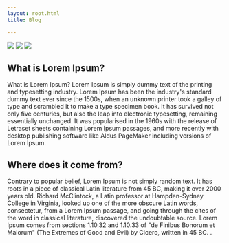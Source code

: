 ```yaml
---
layout: root.html
title: Blog

---
```

<div id="content-left">
<div id="images">
<img id ="img" src="https://i1.wp.com/leblogduneprovinciale.com/wp-content/uploads/2019/09/Larchipel-de-la-Maddalena.j1.jpg?resize=1440%2C551&ssl=1">
<img id ="img" src="https://i1.wp.com/leblogduneprovinciale.com/wp-content/uploads/2020/04/georgia-de-lotz-juQWcOiuuPE-unsplash.jpg?w=900&ssl=1">
<img id ="img" src="https://i0.wp.com/leblogduneprovinciale.com/wp-content/uploads/2019/09/Maddalena-fleurs6.jpg?w=850&ssl=1">
</div>

<h2>What is Lorem Ipsum?</h2>
<p id="text-ennui">What is Lorem Ipsum?
Lorem Ipsum is simply dummy text of the printing and typesetting industry. Lorem Ipsum has been the industry's standard dummy text ever since the 1500s, when an unknown printer took a galley of type and scrambled it to make a type specimen book. It has survived not only five centuries, but also the leap into electronic typesetting, remaining essentially unchanged. It was popularised in the 1960s with the release of Letraset sheets containing Lorem Ipsum passages, and more recently with desktop publishing software like Aldus PageMaker including versions of Lorem Ipsum.
</p>
</div>
<!-- The sidebar -->
<div id = "content-right">
<nav class="sidebar">
  <h1>Where does it come from?</h1>
  <p id = "text-blog"> Contrary to popular belief, Lorem Ipsum is not simply random text. It has roots in a piece of classical Latin literature from 45 BC, making it over 2000 years old. Richard McClintock, a Latin professor at Hampden-Sydney College in Virginia, looked up one of the more obscure Latin words, consectetur, from a Lorem Ipsum passage, and going through the cites of the word in classical literature, discovered the undoubtable source. Lorem Ipsum comes from sections 1.10.32 and 1.10.33 of "de Finibus Bonorum et Malorum" (The Extremes of Good and Evil) by Cicero, written in 45 BC. .</p>

</nav>
</div>